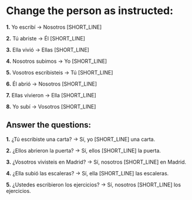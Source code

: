 # Change the person as instructed:

**1.** Yo escribí → Nosotros [SHORT_LINE]

**2.** Tú abriste → Él [SHORT_LINE]

**3.** Ella vivió → Ellas [SHORT_LINE]

**4.** Nosotros subimos → Yo [SHORT_LINE]

**5.** Vosotros escribisteis → Tú [SHORT_LINE]

**6.** Él abrió → Nosotros [SHORT_LINE]

**7.** Ellas vivieron → Ella [SHORT_LINE]

**8.** Yo subí → Vosotros [SHORT_LINE]

## Answer the questions:

**1.** ¿Tú escribiste una carta? → Sí, yo [SHORT_LINE] una carta.

**2.** ¿Ellos abrieron la puerta? → Sí, ellos [SHORT_LINE] la puerta.

**3.** ¿Vosotros vivisteis en Madrid? → Sí, nosotros [SHORT_LINE] en Madrid.

**4.** ¿Ella subió las escaleras? → Sí, ella [SHORT_LINE] las escaleras.

**5.** ¿Ustedes escribieron los ejercicios? → Sí, nosotros [SHORT_LINE] los ejercicios.